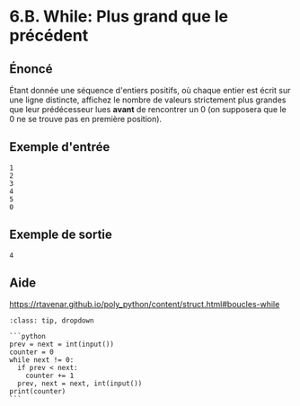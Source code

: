 # 6.B. While: Plus grand que le précédent

## **Énoncé**

Étant donnée une séquence d'entiers positifs, où chaque entier est écrit sur une ligne distincte, affichez le nombre de valeurs strictement plus grandes que leur prédécesseur lues **avant** de rencontrer un 0 (on supposera que le 0 ne se trouve pas en première position).

## **Exemple d'entrée**

```
1
2
3
4
5
0
```

## **Exemple de sortie**

```
4
```

## Aide

https://rtavenar.github.io/poly_python/content/struct.html#boucles-while

<div id="pad"></div>
            <script>Pythonpad('pad', {'id': '6.B.', 'title': 'Testez votre solution ici', 'src': '# Read an integer:\n# a = int(input())\n# Print a value:\n# print(a)\n'})</script>


````{admonition} Cliquez ici pour voir la solution
:class: tip, dropdown

```python
prev = next = int(input())
counter = 0
while next != 0:
  if prev < next:
    counter += 1
  prev, next = next, int(input())
print(counter)
```
````
